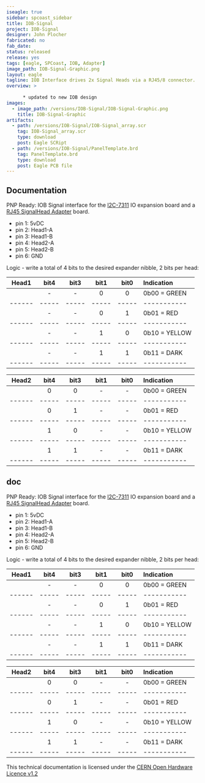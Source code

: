 ```yaml
---
iseagle: true
sidebar: spcoast_sidebar
title: IOB-Signal
project: IOB-Signal
designer: John Plocher
fabricated: no
fab_date: 
status: released
release: yes
tags: [eagle, SPCoast, IOB, Adapter]
image_path: IOB-Signal-Graphic.png
layout: eagle
tagline: IOB Interface drives 2x Signal Heads via a RJ45/8 connector.
overview: >
    
      * updated to new IOB design
images:
  - image_path: /versions/IOB-Signal/IOB-Signal-Graphic.png
    title: IOB-Signal-Graphic
artifacts:
  - path: /versions/IOB-Signal/IOB-Signal_array.scr
    tag: IOB-Signal_array.scr
    type: download
    post: Eagle SCRipt
  - path: /versions/IOB-Signal/PanelTemplate.brd
    tag: PanelTemplate.brd
    type: download
    post: Eagle PCB file
---
```


## Documentation

PNP Ready: IOB Signal interface for the [I2C-7311](/pages/I2C-7311) IO expansion board and a [RJ45 SignalHead Adapter](/pages/Adapter-RJ45-SignalHead) board.

  * pin 1: 5vDC
  * pin 2: Head1-A
  * pin 3: Head1-B
  * pin 4: Head2-A
  * pin 5: Head2-B
  * pin 6: GND

Logic - write a total of 4 bits to the desired expander nibble, 2 bits per head:


| Head1 |  bit4 |  bit3  |  bit1  |  bit0  |  Indication    |
|------ | :----:| :----: | :----: | :----: | :----------    |
|       |   -   |   -    |   0    |   0    |  0b00 = GREEN  |
|------ | ----- | -----  | -----  | -----  | -----------    |
|       |   -   |   -    |   0    |   1    |  0b01 = RED    |
|------ | ----- | -----  | -----  | -----  | -----------    |
|       |   -   |   -    |   1    |   0    |  0b10 = YELLOW |
|------ | ----- | -----  | -----  | -----  | -----------    |
|       |   -   |   -    |   1    |   1    |  0b11 = DARK   |
|------ | ----- | -----  | -----  | -----  | -----------    |
 
| Head2 |  bit4 |  bit3  |  bit1  |  bit0  |  Indication    |
|------ | :----:| :----: | :----: | :----: | :----------    |
|       |   0   |   0    |   -    |   -    |  0b00 = GREEN  |
|------ | ----- | -----  | -----  | -----  | -----------    |
|       |   0   |   1    |   -    |   -    |  0b01 = RED    |
|------ | ----- | -----  | -----  | -----  | -----------    |
|       |   1   |   0    |   -    |   -    |  0b10 = YELLOW |
|------ | ----- | -----  | -----  | -----  | -----------    |
|       |   1   |   1    |   -    |   -    |  0b11 = DARK   |
|------ | ----- | -----  | -----  | -----  | -----------    |




## doc

PNP Ready: IOB Signal interface for the [I2C-7311](/pages/I2C-7311) IO expansion board and a [RJ45 SignalHead Adapter](/pages/Adapter-RJ45-SignalHead) board.

  * pin 1: 5vDC
  * pin 2: Head1-A
  * pin 3: Head1-B
  * pin 4: Head2-A
  * pin 5: Head2-B
  * pin 6: GND

Logic - write a total of 4 bits to the desired expander nibble, 2 bits per head:


| Head1 |  bit4 |  bit3  |  bit1  |  bit0  |  Indication    |
|------ | :----:| :----: | :----: | :----: | :----------    |
|       |   -   |   -    |   0    |   0    |  0b00 = GREEN  |
|------ | ----- | -----  | -----  | -----  | -----------    |
|       |   -   |   -    |   0    |   1    |  0b01 = RED    |
|------ | ----- | -----  | -----  | -----  | -----------    |
|       |   -   |   -    |   1    |   0    |  0b10 = YELLOW |
|------ | ----- | -----  | -----  | -----  | -----------    |
|       |   -   |   -    |   1    |   1    |  0b11 = DARK   |
|------ | ----- | -----  | -----  | -----  | -----------    |
 
| Head2 |  bit4 |  bit3  |  bit1  |  bit0  |  Indication    |
|------ | :----:| :----: | :----: | :----: | :----------    |
|       |   0   |   0    |   -    |   -    |  0b00 = GREEN  |
|------ | ----- | -----  | -----  | -----  | -----------    |
|       |   0   |   1    |   -    |   -    |  0b01 = RED    |
|------ | ----- | -----  | -----  | -----  | -----------    |
|       |   1   |   0    |   -    |   -    |  0b10 = YELLOW |
|------ | ----- | -----  | -----  | -----  | -----------    |
|       |   1   |   1    |   -    |   -    |  0b11 = DARK   |
|------ | ----- | -----  | -----  | -----  | -----------    |





This technical documentation is licensed under the [CERN Open Hardware Licence v1.2](http://www.ohwr.org/attachments/2388/cern_ohl_v_1_2.txt)

